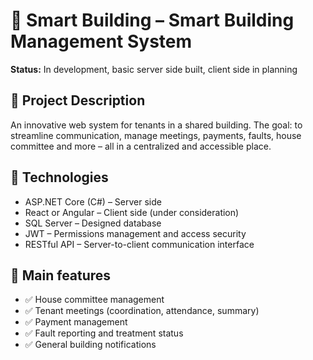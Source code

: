 # 🏢 Smart Building – Smart Building Management System

**Status:** In development, basic server side built, client side in planning

## 🎯 Project Description

An innovative web system for tenants in a shared building. The goal: to streamline communication, manage meetings, payments, faults, house committee and more – all in a centralized and accessible place.

## 🧰 Technologies

- ASP.NET Core (C#) – Server side
- React or Angular – Client side (under consideration)
- SQL Server – Designed database
- JWT – Permissions management and access security
- RESTful API – Server-to-client communication interface

## 🧩 Main features

- ✅ House committee management
- ✅ Tenant meetings (coordination, attendance, summary)
- ✅ Payment management
- ✅ Fault reporting and treatment status
- ✅ General building notifications

